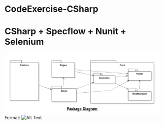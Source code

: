 # CodeExercise-CSharp
# CSharp + Specflow + Nunit + Selenium

![Package Diagram](PackageDiagram.png)
Format: ![Alt Text](url)